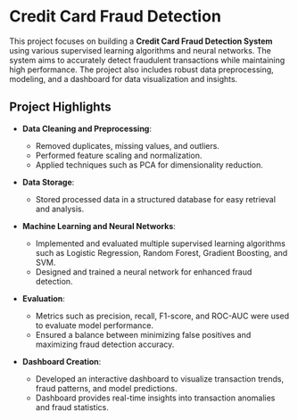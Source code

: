 # Credit Card Fraud Detection

This project focuses on building a **Credit Card Fraud Detection System** using various supervised learning algorithms and neural networks. The system aims to accurately detect fraudulent transactions while maintaining high performance. The project also includes robust data preprocessing, modeling, and a dashboard for data visualization and insights.

## Project Highlights

- **Data Cleaning and Preprocessing**:  
  - Removed duplicates, missing values, and outliers.  
  - Performed feature scaling and normalization.  
  - Applied techniques such as PCA for dimensionality reduction.

- **Data Storage**:  
  - Stored processed data in a structured database for easy retrieval and analysis.

- **Machine Learning and Neural Networks**:  
  - Implemented and evaluated multiple supervised learning algorithms such as Logistic Regression, Random Forest, Gradient Boosting, and SVM.  
  - Designed and trained a neural network for enhanced fraud detection.

- **Evaluation**:  
  - Metrics such as precision, recall, F1-score, and ROC-AUC were used to evaluate model performance.  
  - Ensured a balance between minimizing false positives and maximizing fraud detection accuracy.

- **Dashboard Creation**:  
  - Developed an interactive dashboard to visualize transaction trends, fraud patterns, and model predictions.  
  - Dashboard provides real-time insights into transaction anomalies and fraud statistics.

